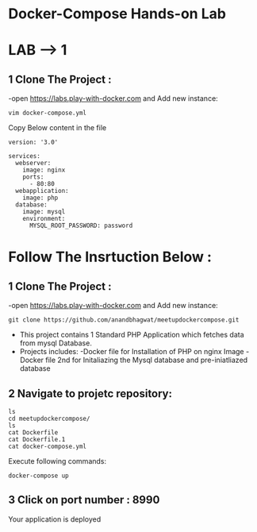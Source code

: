 # Docker-Compose Hands-on Lab

# LAB --> 1

## 1 Clone The Project :
-open https://labs.play-with-docker.com and Add new instance:

```
vim docker-compose.yml
```

Copy Below content in the file

```
version: '3.0'

services:
  webserver:
    image: nginx
    ports:
      - 80:80
  webapplication:
    image: php
  database:
    image: mysql
    environment:
      MYSQL_ROOT_PASSWORD: password
```




# Follow The Insrtuction Below :


## 1 Clone The Project :
-open https://labs.play-with-docker.com and Add new instance:

```
git clone https://github.com/anandbhagwat/meetupdockercompose.git
```

- This project contains 1 Standard PHP Application which fetches data from mysql Database.
- Projects includes:
   -Docker file for Installation of PHP on nginx Image
   -Docker file 2nd for Initaliazing the Mysql database and pre-iniatliazed database



## 2 Navigate to projetc repository:

```
ls
cd meetupdockercompose/
ls
cat Dockerfile
cat Dockerfile.1
cat docker-compose.yml
```

Execute following commands:

```
docker-compose up 
```

## 3 Click on port number : 8990
Your application is deployed
